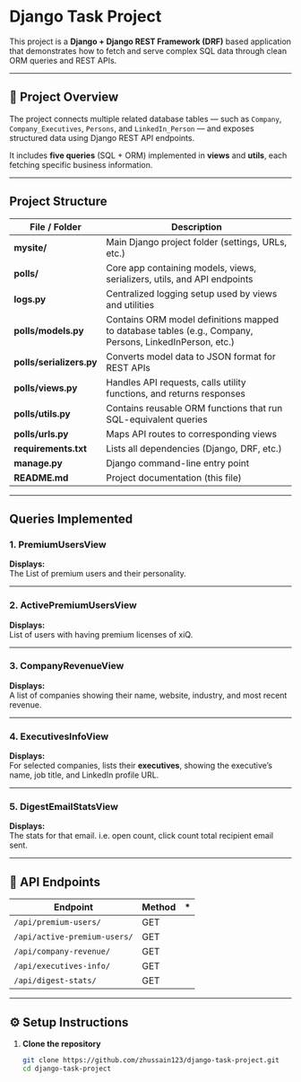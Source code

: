 # Django Task Project

This project is a **Django + Django REST Framework (DRF)** based application that demonstrates how to fetch and serve complex SQL data through clean ORM queries and REST APIs.

---

## 🚀 Project Overview

The project connects multiple related database tables — such as `Company`, `Company_Executives`, `Persons`, and `LinkedIn_Person` — and exposes structured data using Django REST API endpoints.

It includes **five queries** (SQL + ORM) implemented in **views** and **utils**, each fetching specific business information.

---

## Project Structure

| File / Folder | Description |
|----------------|-------------|
| **mysite/** | Main Django project folder (settings, URLs, etc.) |
| **polls/** | Core app containing models, views, serializers, utils, and API endpoints |
| **logs.py** | Centralized logging setup used by views and utilities |
| **polls/models.py** | Contains ORM model definitions mapped to database tables (e.g., Company, Persons, LinkedInPerson, etc.) |
| **polls/serializers.py** | Converts model data to JSON format for REST APIs |
| **polls/views.py** | Handles API requests, calls utility functions, and returns responses |
| **polls/utils.py** | Contains reusable ORM functions that run SQL-equivalent queries |
| **polls/urls.py** | Maps API routes to corresponding views |
| **requirements.txt** | Lists all dependencies (Django, DRF, etc.) |
| **manage.py** | Django command-line entry point |
| **README.md** | Project documentation (this file) |

---


## Queries Implemented

### **1. PremiumUsersView**
**Displays:**  
The List of premium users and their personality.

---

### **2. ActivePremiumUsersView**
**Displays:**  
List of users with having premium licenses of xiQ.

---
### **3. CompanyRevenueView**
**Displays:**  
A list of companies showing their name, website, industry, and most recent revenue.

---
### **4. ExecutivesInfoView**
**Displays:**  
For selected companies, lists their **executives**, showing the executive’s name, job title, and LinkedIn profile URL.

---

### **5. DigestEmailStatsView**
**Displays:**  
The stats for that email. i.e. open count, click count total recipient email sent.

---

## 🔗 API Endpoints

| Endpoint | Method |*
|-----------|---------|-------------|
| `/api/premium-users/` | GET | 
| `/api/active-premium-users/` | GET | 
| `/api/company-revenue/` | GET | 
| `/api/executives-info/` | GET | 
| `/api/digest-stats/` | GET |

---

## ⚙️ Setup Instructions

1. **Clone the repository**
   ```bash
   git clone https://github.com/zhussain123/django-task-project.git
   cd django-task-project
